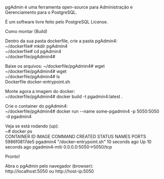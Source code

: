 pgAdmin é uma ferramenta open-source para Administração e Gerenciamento para o PostgreSQL.

É um software livre feito pelo PostgreSQL License.

Como montar (Build)

Dentro da sua pasta dockerfile, crie a pasta pgAdmin4:  
~/dockerfile# mkdir pgAdmin4  
~/dockerfile# cd pgAdmin4  
~/dockerfile/pgAdmin4#  

Baixe os arquivos:
~/dockerfile/pgAdmin4# wget  
~/dockerfile/pgAdmin4# wget  
~/dockerfile/pgAdmin4# ls  
Dockerfile  docker-entrypoint.sh  

Monte agora a imagem do docker:  
~/dockerfile/pgAdmin4# docker build -t pgadmin4:latest .

Crie o container do pgAdmin4:  
~/dockerfile/pgAdmin4# docker run --name some-pgadmin4 -p 5050:5050 -d pgadmin4

Veja se está rodando (up):  
~# docker ps  
CONTAINER ID   IMAGE            COMMAND              CREATED           STATUS           NAMES              PORTS  
5986f0817de5  pgadmin4  "/docker-entrypoint.sh"   10 seconds ago   Up 10 seconds ago pgadmin4-miti 0.0.0.0:5050->5050/tcp

Pronto!

Abra o pgAdmin pelo navegador (browser):  
http://localhost:5050 ou http://host-ip:5050
